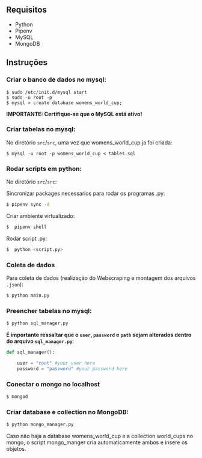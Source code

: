 ## Requisitos

* Python 
* Pipenv 
* MySQL
* MongoDB

## Instruções

### Criar o banco de dados no mysql:

```
$ sudo /etc/init.d/mysql start
$ sudo -u root -p
$ mysql > create database womens_world_cup;
```

**IMPORTANTE: Certifique-se que o MySQL está ativo!**

### Criar tabelas no mysql:

No diretório `src`/`src`, uma vez que womens_world_cup ja foi criada:
```
$ mysql -u root -p womens_world_cup < tables.sql
```

### Rodar scripts em python:

No diretório `src`/`src`:

Sincronizar packages necessarios para rodar os programas .py:
```sh
$ pipenv sync -d
```

Criar ambiente virtualizado:
```sh
$  pipenv shell
```

Rodar script .py:
```sh
$  python <script.py>
```

### Coleta de dados

Para coleta de dados (realização do Webscraping e montagem dos arquivos `.json`):

```sh
$ python main.py
```

### Preencher tabelas no mysql:

```sh
$ python sql_manager.py
```
**É importante ressaltar que o `user`, `password` e `path` sejam alterados dentro do arquivo `sql_manager.py`**:

~~~python
def sql_manager():

    user = "root" #your user here
    password = "password" #your password here
~~~


### Conectar o mongo no localhost

```sh
$ mongod
```


### Criar database e collection no MongoDB:

```sh
$ python mongo_manager.py
```

Caso não haja a database womens_world_cup e a collection world_cups no mongo, o script mongo_manger cria automaticamente ambos e insere os objetos.



